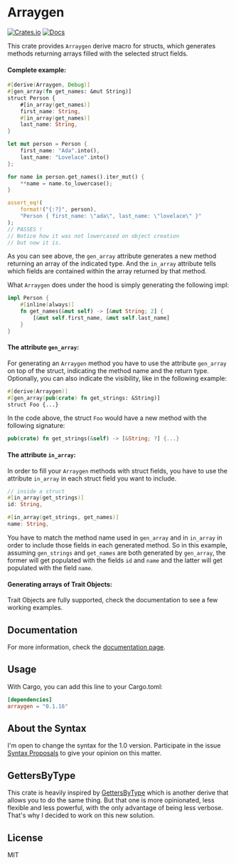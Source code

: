 # Arraygen

[![Crates.io](https://img.shields.io/crates/v/arraygen.svg)](https://crates.io/crates/arraygen)
[![Docs](https://docs.rs/arraygen/badge.svg)](https://docs.rs/arraygen)

This crate provides `Arraygen` derive macro for structs, which generates methods returning arrays filled with the selected struct fields.

#### Complete example:

```rust
#[derive(Arraygen, Debug)]
#[gen_array(fn get_names: &mut String)]
struct Person {
    #[in_array(get_names)]
    first_name: String,
    #[in_array(get_names)]
    last_name: String,
}

let mut person = Person {
    first_name: "Ada".into(),
    last_name: "Lovelace".into()
};

for name in person.get_names().iter_mut() {
    **name = name.to_lowercase();
}

assert_eq!(
    format!("{:?}", person),
    "Person { first_name: \"ada\", last_name: \"lovelace\" }"
);
// PASSES !
// Notice how it was not lowercased on object creation
// but now it is.
```

As you can see above, the `gen_array` attribute generates a new method returning an array of the indicated type. And the `in_array` attribute tells which fields are contained within the array returned by that method.

What `Arraygen` does under the hood is simply generating the following impl:

```rust
impl Person {
    #[inline(always)]
    fn get_names(&mut self) -> [&mut String; 2] {
        [&mut self.first_name, &mut self.last_name]
    }
}
```

#### The attribute `gen_array`:

For generating an `Arraygen` method you have to use the attribute `gen_array` on top of the struct, indicating the method name and the return type. Optionally, you can also indicate the visibility, like in the following example:

```rust
#[derive(Arraygen)]
#[gen_array(pub(crate) fn get_strings: &String)]
struct Foo {...}
```

In the code above, the struct `Foo` would have a new method with the following signature:

```rust
pub(crate) fn get_strings(&self) -> [&String; ?] {...}
```

#### The attribute `in_array`:

In order to fill your `Arraygen` methods with struct fields, you have to use the attribute `in_array` in each struct field you want to include.

```rust
// inside a struct
#[in_array(get_strings)]
id: String,

#[in_array(get_strings, get_names)]
name: String,
```

You have to match the method name used in `gen_array` and in `in_array` in order to include those fields in each generated method. So in this example, assuming `gen_strings` and `get_names` are both generated by `gen_array`, the former will get populated with the fields `id` and `name` and the latter will get populated with the field `name`.


#### Generating arrays of Trait Objects:

Trait Objects are fully supported, check the documentation to see a few working examples.


## Documentation

For more information, check the [documentation page](https://docs.rs/arraygen).

## Usage

With Cargo, you can add this line to your Cargo.toml:

```toml
[dependencies]
arraygen = "0.1.16"
```

## About the Syntax

I'm open to change the syntax for the 1.0 version. Participate in the issue [Syntax Proposals](https://github.com/theypsilon/arraygen/issues/1) to give your opinion on this matter.

## GettersByType

This crate is heavily inspired by [GettersByType](https://github.com/theypsilon/getters-by-type-rs) which is another derive that allows you
to do the same thing. But that one is more opinionated, less flexible and less powerful, with the only advantage of being less verbose. That's
why I decided to work on this new solution.

## License

MIT
